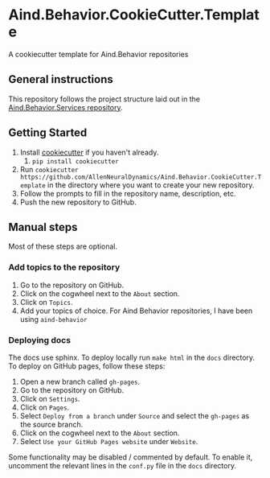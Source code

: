 # Aind.Behavior.CookieCutter.Template
A cookiecutter template for Aind.Behavior repositories

## General instructions

This repository follows the project structure laid out in the [Aind.Behavior.Services repository](https://github.com/AllenNeuralDynamics/Aind.Behavior.Services).

## Getting Started

1. Install [cookiecutter](https://cookiecutter.readthedocs.io/en/latest/installation.html) if you haven't already.
   1. `pip install cookiecutter`
2. Run `cookiecutter https://github.com/AllenNeuralDynamics/Aind.Behavior.CookieCutter.Template` in the directory where you want to create your new repository.
3. Follow the prompts to fill in the repository name, description, etc.
4. Push the new repository to GitHub.

## Manual steps

Most of these steps are optional.

### Add topics to the repository

1. Go to the repository on GitHub.
2. Click on the cogwheel next to the `About` section.
3. Click on `Topics`.
4. Add your topics of choice. For Aind Behavior repositories, I have been using `aind-behavior`

### Deploying docs

The docs use sphinx. To deploy locally run `make html` in the `docs` directory. To deploy on GitHub pages, follow these steps:

1. Open a new branch called `gh-pages`.
2. Go to the repository on GitHub.
3. Click on `Settings`.
4. Click on `Pages`.
5. Select `Deploy from a branch` under `Source` and select the `gh-pages` as the source branch.
6. Click on the cogwheel next to the `About` section.
7. Select `Use your GitHub Pages website` under `Website`.

Some functionality may be disabled / commented by default. To enable it, uncomment the relevant lines in the `conf.py` file in the `docs` directory.